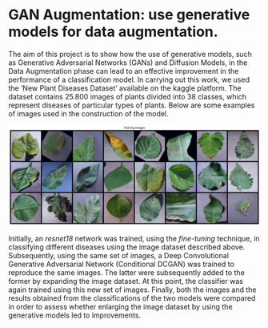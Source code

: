 # GAN Augmentation: use generative models for data augmentation.
The aim of this project is to show how the use of generative models, such as Generative Adversarial Networks (GANs) and Diffusion Models, in the Data Augmentation phase can lead to an effective improvement in the performance of a classification model. In carrying out this work, we used the ’New Plant Diseases Dataset’ available on the kaggle platform. The dataset contains 25.800 images of plants divided into 38 classes, which represent diseases of particular types of plants. Below are some examples of images used in the construction of the model.

![](Pictures/training_imgs.jpeg)

Initially, an _resnet18_ network was trained, using the _fine-tuning_ technique, in classifying different diseases using the image dataset described above. Subsequently, using the same set of images, a Deep Convolutional Generative Adversarial Network (Conditional DCGAN) was trained to reproduce the same images. The latter were subsequently added to the former by expanding the image dataset. At this point, the classifier was again trained using this new set of images. Finally, both the images and the results obtained from the classifications of the two models were compared in order to assess whether enlarging the image dataset by using the generative models led to improvements.
